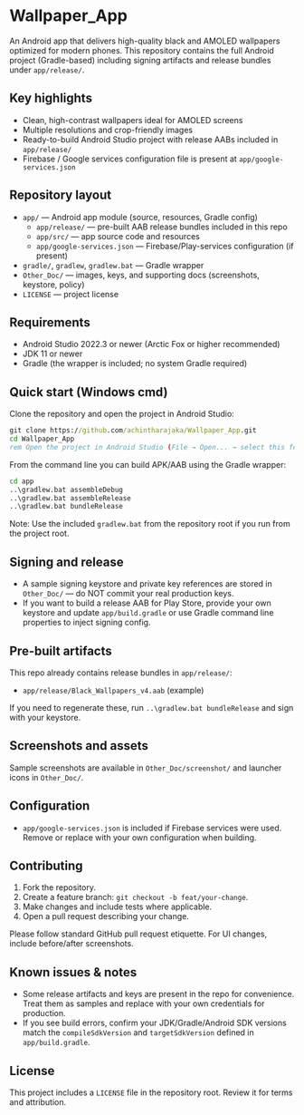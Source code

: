 # Wallpaper_App

An Android app that delivers high-quality black and AMOLED wallpapers optimized for modern phones. This repository contains the full Android project (Gradle-based) including signing artifacts and release bundles under `app/release/`.

## Key highlights

- Clean, high-contrast wallpapers ideal for AMOLED screens
- Multiple resolutions and crop-friendly images
- Ready-to-build Android Studio project with release AABs included in `app/release/`
- Firebase / Google services configuration file is present at `app/google-services.json`

## Repository layout

- `app/` — Android app module (source, resources, Gradle config)
  - `app/release/` — pre-built AAB release bundles included in this repo
  - `app/src/` — app source code and resources
  - `app/google-services.json` — Firebase/Play-services configuration (if present)
- `gradle/`, `gradlew`, `gradlew.bat` — Gradle wrapper
- `Other_Doc/` — images, keys, and supporting docs (screenshots, keystore, policy)
- `LICENSE` — project license

## Requirements

- Android Studio 2022.3 or newer (Arctic Fox or higher recommended)
- JDK 11 or newer
- Gradle (the wrapper is included; no system Gradle required)

## Quick start (Windows cmd)

Clone the repository and open the project in Android Studio:

```cmd
git clone https://github.com/achintharajaka/Wallpaper_App.git
cd Wallpaper_App
rem Open the project in Android Studio (File → Open... → select this folder)
```

From the command line you can build APK/AAB using the Gradle wrapper:

```cmd
cd app
..\gradlew.bat assembleDebug
..\gradlew.bat assembleRelease
..\gradlew.bat bundleRelease
```

Note: Use the included `gradlew.bat` from the repository root if you run from the project root.

## Signing and release

- A sample signing keystore and private key references are stored in `Other_Doc/` — do NOT commit your real production keys.
- If you want to build a release AAB for Play Store, provide your own keystore and update `app/build.gradle` or use Gradle command line properties to inject signing config.

## Pre-built artifacts

This repo already contains release bundles in `app/release/`:

- `app/release/Black_Wallpapers_v4.aab` (example)

If you need to regenerate these, run `..\gradlew.bat bundleRelease` and sign with your keystore.

## Screenshots and assets

Sample screenshots are available in `Other_Doc/screenshot/` and launcher icons in `Other_Doc/`.

## Configuration

- `app/google-services.json` is included if Firebase services were used. Remove or replace with your own configuration when building.

## Contributing

1. Fork the repository.
2. Create a feature branch: `git checkout -b feat/your-change`.
3. Make changes and include tests where applicable.
4. Open a pull request describing your change.

Please follow standard GitHub pull request etiquette. For UI changes, include before/after screenshots.

## Known issues & notes

- Some release artifacts and keys are present in the repo for convenience. Treat them as samples and replace with your own credentials for production.
- If you see build errors, confirm your JDK/Gradle/Android SDK versions match the `compileSdkVersion` and `targetSdkVersion` defined in `app/build.gradle`.

## License

This project includes a `LICENSE` file in the repository root. Review it for terms and attribution.
